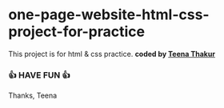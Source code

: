 # one-page-website-html-css-project-for-practice

This project is for html &amp; css practice.
<b>coded by [Teena Thakur](https://github.com/teenathakur8072)</b>
### 👍 HAVE FUN 👍
Thanks, Teena
